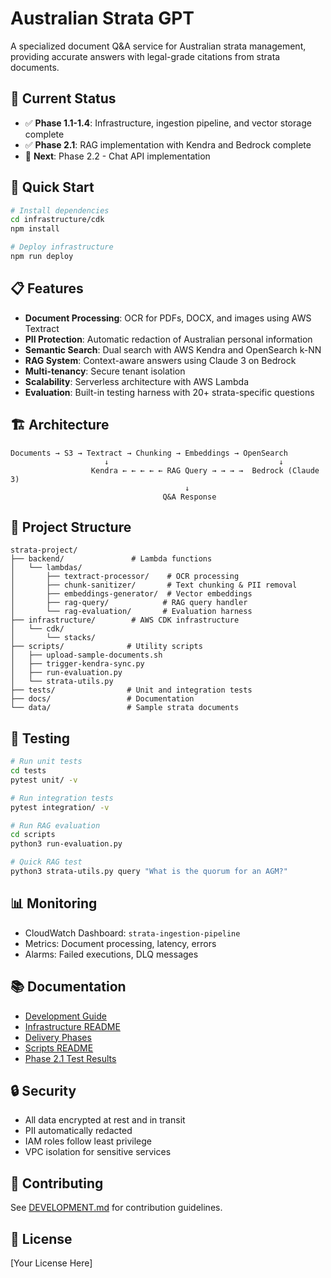 # Australian Strata GPT

A specialized document Q&A service for Australian strata management, providing accurate answers with legal-grade citations from strata documents.

## 🎯 Current Status
- ✅ **Phase 1.1-1.4**: Infrastructure, ingestion pipeline, and vector storage complete
- ✅ **Phase 2.1**: RAG implementation with Kendra and Bedrock complete
- 🚧 **Next**: Phase 2.2 - Chat API implementation

## 🚀 Quick Start

```bash
# Install dependencies
cd infrastructure/cdk
npm install

# Deploy infrastructure
npm run deploy
```

## 📋 Features

- **Document Processing**: OCR for PDFs, DOCX, and images using AWS Textract
- **PII Protection**: Automatic redaction of Australian personal information
- **Semantic Search**: Dual search with AWS Kendra and OpenSearch k-NN
- **RAG System**: Context-aware answers using Claude 3 on Bedrock
- **Multi-tenancy**: Secure tenant isolation
- **Scalability**: Serverless architecture with AWS Lambda
- **Evaluation**: Built-in testing harness with 20+ strata-specific questions

## 🏗️ Architecture

```
Documents → S3 → Textract → Chunking → Embeddings → OpenSearch
                     ↓                                      ↓
                  Kendra ← ← ← ← ← RAG Query → → → →  Bedrock (Claude 3)
                                       ↓
                                  Q&A Response
```

## 📁 Project Structure

```
strata-project/
├── backend/               # Lambda functions
│   └── lambdas/
│       ├── textract-processor/    # OCR processing
│       ├── chunk-sanitizer/       # Text chunking & PII removal
│       ├── embeddings-generator/  # Vector embeddings
│       ├── rag-query/            # RAG query handler
│       └── rag-evaluation/       # Evaluation harness
├── infrastructure/        # AWS CDK infrastructure
│   └── cdk/
│       └── stacks/
├── scripts/              # Utility scripts
│   ├── upload-sample-documents.sh
│   ├── trigger-kendra-sync.py
│   ├── run-evaluation.py
│   └── strata-utils.py
├── tests/                # Unit and integration tests
├── docs/                 # Documentation
└── data/                 # Sample strata documents
```

## 🧪 Testing

```bash
# Run unit tests
cd tests
pytest unit/ -v

# Run integration tests
pytest integration/ -v

# Run RAG evaluation
cd scripts
python3 run-evaluation.py

# Quick RAG test
python3 strata-utils.py query "What is the quorum for an AGM?"
```

## 📊 Monitoring

- CloudWatch Dashboard: `strata-ingestion-pipeline`
- Metrics: Document processing, latency, errors
- Alarms: Failed executions, DLQ messages

## 📚 Documentation

- [Development Guide](docs/DEVELOPMENT.md)
- [Infrastructure README](infrastructure/README.md)
- [Delivery Phases](docs/delivery-phases.md)
- [Scripts README](scripts/README.md)
- [Phase 2.1 Test Results](PHASE_2_1_TEST_RESULTS.md)

## 🔒 Security

- All data encrypted at rest and in transit
- PII automatically redacted
- IAM roles follow least privilege
- VPC isolation for sensitive services

## 🤝 Contributing

See [DEVELOPMENT.md](docs/DEVELOPMENT.md) for contribution guidelines.

## 📄 License

[Your License Here]